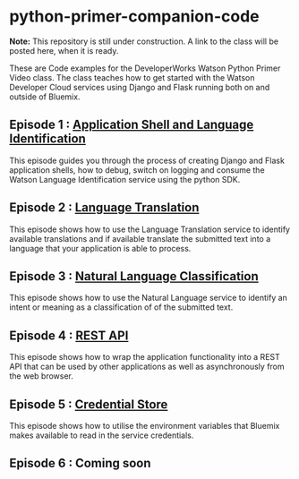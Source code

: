 # python-primer-companion-code
**Note:** This repository is still under construction. A link to the class will be posted here, when it is ready.

These are Code examples for the DeveloperWorks Watson Python Primer Video class. The class teaches
how to get started with the Watson Developer Cloud services using Django and Flask running both on and outside
of Bluemix. 

## Episode 1 : [Application Shell and Language Identification](/episode-1/README.md)
This episode guides you through the process of creating Django and Flask application shells, how to debug, 
switch on logging and consume the Watson Language Identification service using the python SDK.

## Episode 2 : [Language Translation](/episode-2/README.md)
This episode shows how to use the Language Translation service to identify available translations and if available
translate the submitted text into a language that your application is able to process.

## Episode 3 : [Natural Language Classification](/episode-3/README.md)
This episode shows how to use the Natural Language service to identify an intent or meaning as a classification of 
of the submitted text.

## Episode 4 : [REST API](/episode-4/README.md)
This episode shows how to wrap the application functionality into a REST API that can be used by other applications 
as well as asynchronously from the web browser. 

## Episode 5 : [Credential Store](/episode-5/README.md)
This episode shows how to utilise the environment variables that Bluemix makes available to read in the service
credentials. 

## Episode 6 : Coming soon
